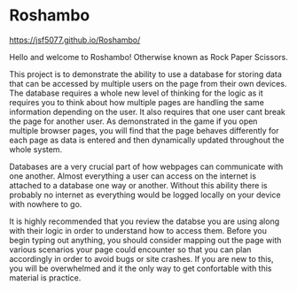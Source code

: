 # Roshambo

https://jsf5077.github.io/Roshambo/

Hello and welcome to Roshambo! Otherwise known as Rock Paper Scissors.

This project is to demonstrate the ability to use a database for storing data that can be accessed by multiple users on the page from their own devices. The database requires a whole new level of thinking for the logic as it requires you to think about how multiple pages are handling the same information depending on the user. It also requires that one user cant break the page for another user. As demonstrated in the game if you open multiple browser pages, you will find that the page behaves differently for each page as data is entered and then dynamically updated throughout the whole system.

Databases are a very crucial part of how webpages can communicate with one another. Almost everything a user can access on the internet is attached to a database one way or another. Without this ability there is probably no internet as everything would be logged locally on your device with nowhere to go. 

It is highly recommended that you review the databse you are using along with their logic in order to understand how to access them. Before you begin typing out anything, you should consider mapping out the page with various scenarios your page could encounter so that you can plan accordingly in order to avoid bugs or site crashes. If you are new to this, you will be overwhelmed and it the only way to get confortable with this material is practice.
